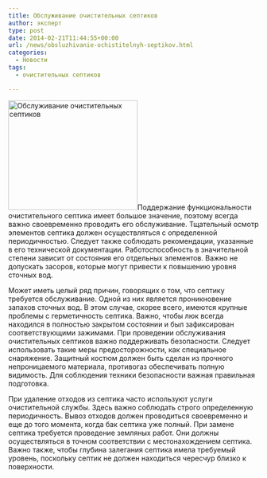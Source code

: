 ```yaml
---
title: Обслуживание очистительных септиков
author: эксперт
type: post
date: 2014-02-21T11:44:55+00:00
url: /news/obsluzhivanie-ochistitelnyh-septikov.html
categories:
  - Новости
tags:
  - очистительных септиков

---
```

[<img src="http://gkvodoley.com.ua/wp-content/uploads/2014/02/Septik-Tank-bronja-na-puti-zagrjaznenij4.jpg" alt="Обслуживание очистительных септиков" width="260" height="220" class="alignleft size-full wp-image-775" />][1]Поддержание функциональности очистительного септика имеет большое значение, поэтому всегда важно своевременно проводить его обслуживание. Тщательный осмотр элементов септика должен осуществляться с определенной периодичностью. Следует также соблюдать рекомендации, указанные в его технической документации. Работоспособность в значительной степени зависит от состояния его отдельных элементов. Важно не допускать засоров, которые могут привести к повышению уровня сточных вод.<!--more-->

Может иметь целый ряд причин, говорящих о том, что септику требуется обслуживание. Одной из них является проникновение запахов сточных вод. В этом случае, скорее всего, имеются крупные проблемы с герметичность септика. Важно, чтобы люк всегда находился в полностью закрытом состоянии и был зафиксирован соответствующими зажимами. При проведении обслуживания очистительных септиков важно поддерживать безопасности. Следует использовать такие меры предосторожности, как специальное снаряжение. Защитный костюм должен быть сделан из прочного непроницаемого материала, противогаз обеспечивать полную видимость. Для соблюдения техники безопасности важная правильная подготовка.

При удаление отходов из септика часто используют услуги очистительной службы. Здесь важно соблюдать строго определенную периодичность. Вывоз отходов должен проводиться своевременно и еще до того момента, когда бак септика уже полный. При замене септика требуется проведение земляных работ. Они должны осуществляться в точном соответствии с местонахождением септика. Важно также, чтобы глубина залегания септика имела требуемый уровень, поскольку септик не должен находиться чересчур близко к поверхности.

&nbsp;

 [1]: http://gkvodoley.com.ua/wp-content/uploads/2014/02/Septik-Tank-bronja-na-puti-zagrjaznenij4.jpg